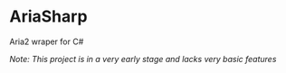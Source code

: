 # AriaSharp
Aria2 wraper for C#

_Note: This project is in a very early stage and lacks very basic features_
